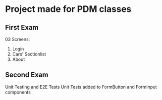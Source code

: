 # Project made for PDM classes

## First Exam

03 Screens:
1. Login
2. Cars' Sectionlist
3. About

## Second Exam

Unit Testing and E2E Tests
Unit Tests added to FormButton and FormInput components